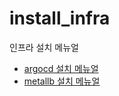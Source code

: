 # install_infra
인프라 설치 메뉴얼

* [argocd 설치 메뉴얼](helm_argocd/Readme.md)
* [metallb 설치 메뉴얼](./metallb/Readme.md)
